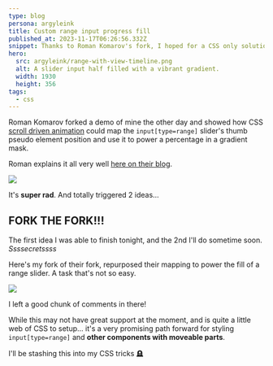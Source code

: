 ```yaml
---
type: blog
persona: argyleink
title: Custom range input progress fill
published_at: 2023-11-17T06:26:56.332Z
snippet: Thanks to Roman Komarov's fork, I hoped for a CSS only solution to filling a range input's progress style with a gradient.
hero:
  src: argyleink/range-with-view-timeline.png
  alt: A slider input half filled with a vibrant gradient.
  width: 1930
  height: 356
tags: 
  - css
---
```


Roman Komarov forked a demo of mine the other day and showed how CSS [scroll driven animation](https://scroll-driven-animations.style) could map the `input[type=range]` slider's thumb pseudo element position and use it to power a percentage in a gradient mask. 

Roman explains it all very well [here on their blog](https://blog.kizu.dev/input-range-thumb/).

![](https://codepen.io/argyleink/embed/preview/RwvLBqM)

It's **super rad**. And totally triggered 2 ideas…

## FORK THE FORK!!!

The first idea I was able to finish tonight, and the 2nd I'll do sometime soon. *Ssssecretssss*

Here's my fork of their fork, repurposed their mapping to power the fill of a range slider. A task that's not so easy.

![](https://codepen.io/argyleink/embed/preview/vYbpNVm)

I left a good chunk of comments in there!

While this may not have great support at the moment, and is quite a little web of CSS to setup… it's a very promising path forward for styling `input[type=range]` and **other components with moveable parts**. 

I'll be stashing this into my CSS tricks 🪦